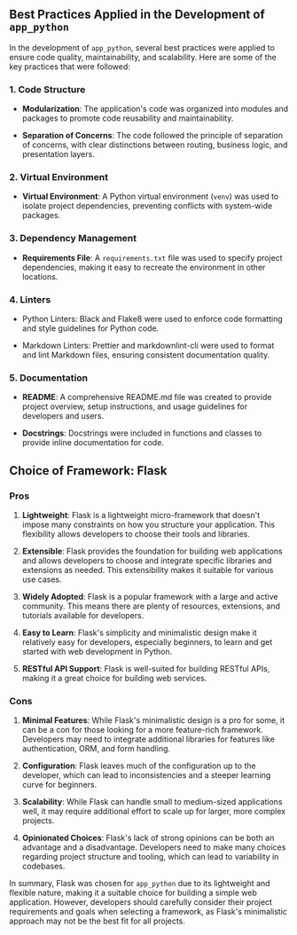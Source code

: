 ## Best Practices Applied in the Development of `app_python`

In the development of `app_python`, several best practices were applied to ensure code
quality, maintainability, and scalability. Here are some of the key practices that were
followed:

### 1. Code Structure

- **Modularization**: The application's code was organized into modules and packages to
  promote code reusability and maintainability.

- **Separation of Concerns**: The code followed the principle of separation of concerns,
  with clear distinctions between routing, business logic, and presentation layers.

### 2. Virtual Environment

- **Virtual Environment**: A Python virtual environment (`venv`) was used to isolate
  project dependencies, preventing conflicts with system-wide packages.

### 3. Dependency Management

- **Requirements File**: A `requirements.txt` file was used to specify project
  dependencies, making it easy to recreate the environment in other locations.

### 4. Linters

- Python Linters: Black and Flake8 were used to enforce code formatting and style
  guidelines for Python code.

- Markdown Linters: Prettier and markdownlint-cli were used to format and lint Markdown
  files, ensuring consistent documentation quality.

### 5. Documentation

- **README**: A comprehensive README.md file was created to provide project overview,
  setup instructions, and usage guidelines for developers and users.

- **Docstrings**: Docstrings were included in functions and classes to provide inline
  documentation for code.

## Choice of Framework: Flask

### Pros

1. **Lightweight**: Flask is a lightweight micro-framework that doesn't impose many
   constraints on how you structure your application. This flexibility allows developers
   to choose their tools and libraries.

2. **Extensible**: Flask provides the foundation for building web applications and
   allows developers to choose and integrate specific libraries and extensions as
   needed. This extensibility makes it suitable for various use cases.

3. **Widely Adopted**: Flask is a popular framework with a large and active community.
   This means there are plenty of resources, extensions, and tutorials available for
   developers.

4. **Easy to Learn**: Flask's simplicity and minimalistic design make it relatively easy
   for developers, especially beginners, to learn and get started with web development
   in Python.

5. **RESTful API Support**: Flask is well-suited for building RESTful APIs, making it a
   great choice for building web services.

### Cons

1. **Minimal Features**: While Flask's minimalistic design is a pro for some, it can be
   a con for those looking for a more feature-rich framework. Developers may need to
   integrate additional libraries for features like authentication, ORM, and form
   handling.

2. **Configuration**: Flask leaves much of the configuration up to the developer, which
   can lead to inconsistencies and a steeper learning curve for beginners.

3. **Scalability**: While Flask can handle small to medium-sized applications well, it
   may require additional effort to scale up for larger, more complex projects.

4. **Opinionated Choices**: Flask's lack of strong opinions can be both an advantage and
   a disadvantage. Developers need to make many choices regarding project structure and
   tooling, which can lead to variability in codebases.

In summary, Flask was chosen for `app_python` due to its lightweight and flexible
nature, making it a suitable choice for building a simple web application. However,
developers should carefully consider their project requirements and goals when selecting
a framework, as Flask's minimalistic approach may not be the best fit for all projects.
